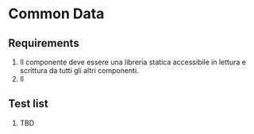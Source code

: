 # Common Data

## Requirements

1. Il componente deve essere una libreria statica accessibile in lettura e scrittura da tutti gli altri componenti.
2. Il

## Test list

1. TBD
